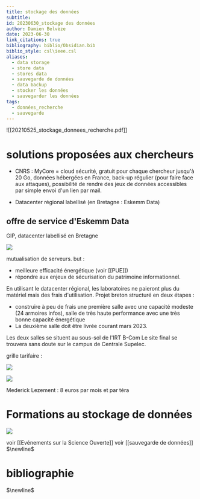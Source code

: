 ```yaml
---
title: stockage des données
subtitle:
id: 20230630_stockage des données
author: Damien Belvèze
date: 2023-06-30
link_citations: true
bibliography: biblio/Obsidian.bib
biblio_style: csl\ieee.csl
aliases:
  - data storage
  - store data
  - stores data
  - sauvegarde de données
  - data backup
  - stocker les données
  - sauvegarder les données
tags:
  - données_recherche
  - sauvegarde
---
```

![[20210525_stockage_donnees_recherche.pdf]]

# solutions proposées aux chercheurs 

- CNRS : MyCore = cloud sécurité, gratuit pour chaque chercheur jusqu'à 20 Go, données hébergées en France, back-up régulier (pour faire face aux attaques), possibilité de rendre des jeux de données accessibles par simple envoi d'un lien par mail. 

- Datacenter régional labellisé (en Bretagne : Eskemm Data)

## offre de service d'Eskemm Data

GIP, datacenter labellisé en Bretagne

![](images/eskemm.PNG)

mutualisation de serveurs. 
but : 
- meilleure efficacité énergétique (voir [[PUE]])
- répondre aux enjeux de sécurisation du patrimoine informationnel.

En utilisant le datacenter régional, les laboratoires ne paieront plus du matériel mais des frais d'utilisation. 
Projet breton structuré en deux étapes : 
- construire à peu de frais une première salle avec une capacité modeste (24 armoires infos), salle de très haute performance avec une très bonne capacité énergétique
- La deuxième salle doit être livrée courant mars 2023.

Les deux salles se situent au sous-sol de l'IRT B-Com
Le site final se trouvera sans doute sur le campus de Centrale Supelec.

grille tarifaire : 

![](images/Eskemm1.png)

![](images/Eskemm2.png)

Mederick Lezement : 8 euros par mois et par téra

# Formations au stockage de données

![](images/stockage_donnees.JPG)

voir [[Evénements sur la Science Ouverte]]
voir [[sauvegarde de données]]
$\newline$
# bibliographie
$\newline$






